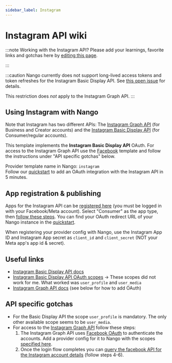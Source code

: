 ```yaml
---
sidebar_label: Instagram
---
```


# Instagram API wiki

:::note Working with the Instagram API?
Please add your learnings, favorite links and gotchas here by [editing this page](https://github.com/nangohq/nango/tree/master/docs/docs/providers/instagram.md).

:::

:::caution
Nango currently does not support long-lived access tokens and token refreshes for the Instagram Basic Display API. See [this open issue](https://github.com/NangoHQ/nango/issues/357) for details.

This restriction does _not_ apply to the Instagram Graph API.
:::

## Using Instagram with Nango

Note that Instagram has two different APIs: The [Instagram Graph API](https://developers.facebook.com/docs/instagram-api) (for Business and Creator accounts) and the [Instagram Basic Display API](https://developers.facebook.com/docs/instagram-basic-display-api) (for Consumer/regular accounts).

This template implements the **Instagram Basic Display API** OAuth. For access to the Instagram Graph API use the [Facebook](facebook.md) template and follow the instructions under "API specific gotchas" below.

Provider template name in Nango: `instagram`  
Follow our [quickstart](../quickstart.md) to add an OAuth integration with the Instagram API in 5 minutes.

## App registration & publishing

Apps for the Instagram API can be [registered here](https://developers.facebook.com/apps) (you must be logged in with your Facebook/Meta account). Select "Consumer" as the app type, then [follow these steps](https://developers.facebook.com/docs/instagram-basic-display-api/getting-started#step-1--create-a-facebook-app). You can find your OAuth redirect URL of your Nango instance in the [quickstart](../quickstart.md).

When registering your provider config with Nango, use the Instagram App ID and Instagram App secret as `client_id` and `client_secret` (NOT your Meta app's app id & secret).

## Useful links

-   [Instagram Basic Display API docs](https://developers.facebook.com/docs/instagram-basic-display-api)
-   [Instagram Basic Display API OAuth scopes](https://developers.facebook.com/docs/instagram-basic-display-api/overview/permissions) -> These scopes did not work for me. What worked was `user_profile` and `user_media`
-   [Instagram Graph API docs](https://developers.facebook.com/docs/instagram-api) (see below for how to add OAuth)

## API specific gotchas

-   For the Basic Display API the scope `user_profile` is mandatory. The only other available scope seems to be `user_media`.
-   For access to the [Instagram Graph API](https://developers.facebook.com/docs/instagram-api) follow these steps:
    1. The Instagram Graph API uses [Facebook OAuth](facebook.md) to authenticate the accounts. Add a provider config for it to Nango with the scopes [specified here](https://developers.facebook.com/docs/instagram-api/getting-started#2--implement-facebook-login).
    2. Once the login flow completes you can [query the facebook API for the Instagram account details](https://developers.facebook.com/docs/instagram-api/getting-started#4--get-the-user-s-pages) (follow steps 4-6).
